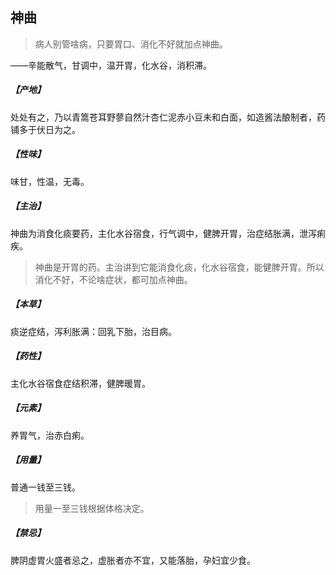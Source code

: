 ## 神曲

> 病人别管啥病，只要胃口、消化不好就加点神曲。

——辛能散气，甘调中，温开胃，化水谷，消积滞。
##### 【产地】
处处有之，乃以青篙苍耳野蓼自然汁杏仁泥赤小豆未和白面，如造酱法酿制者，药铺多于伏日为之。
##### 【性味】
味甘，性温，无毒。
##### 【主治】
神曲为消食化痰要药，主化水谷宿食，行气调中，健脾开胃，治症结胀满，泄泻痢疾。

> 神曲是开胃的药。主治讲到它能消食化痰，化水谷宿食，能健脾开胃。所以消化不好，不论啥症状，都可加点神曲。

##### 【本草】
痰逆症结，泻利胀满：回乳下胎，治目病。
##### 【药性】
主化水谷宿食症结积滞，健脾暖胃。
##### 【元素】
养胃气，治赤白痢。
##### 【用量】
普通一钱至三钱。

> 用量一至三钱根据体格决定。

##### 【禁忌】
脾阴虚胃火盛者忌之，虚胀者亦不宜，又能落胎，孕妇宜少食。